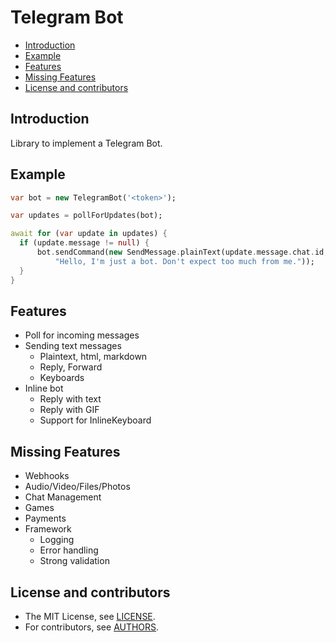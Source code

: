 Telegram Bot
============

* [Introduction](#introduction)
* [Example](#example)
* [Features](#features)
* [Missing Features](#missing-features)
* [License and contributors](#license-and-contributors)

Introduction
------------

Library to implement a Telegram Bot.

Example
-------

```dart
var bot = new TelegramBot('<token>');

var updates = pollForUpdates(bot);

await for (var update in updates) {
  if (update.message != null) {
      bot.sendCommand(new SendMessage.plainText(update.message.chat.id,
          "Hello, I'm just a bot. Don't expect too much from me."));
  }
}

```

Features
--------
* Poll for incoming messages
* Sending text messages
  * Plaintext, html, markdown
  * Reply, Forward
  * Keyboards
* Inline bot
  * Reply with text
  * Reply with GIF
  * Support for InlineKeyboard

Missing Features
----------------
* Webhooks
* Audio/Video/Files/Photos
* Chat Management
* Games
* Payments
* Framework
  * Logging
  * Error handling
  * Strong validation

License and contributors
------------------------

* The MIT License, see [LICENSE](https://github.com/TOPdesk/dart-telegrambot/raw/master/LICENSE).
* For contributors, see [AUTHORS](https://github.com/TOPdesk/dart-telegrambot/raw/master/AUTHORS).
